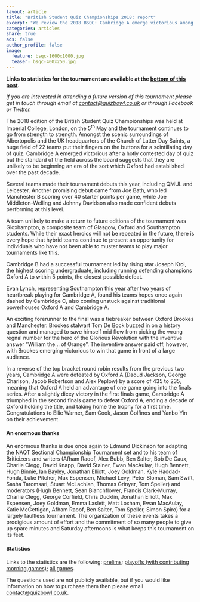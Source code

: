 ```yaml
---
layout: article
title: "British Student Quiz Championships 2018: report"
excerpt: "We review the 2018 BSQC: Cambridge A emerge victorious among some strong debuts across the field."
categories: articles
share: true
ads: false
author_profile: false
image:
  feature: bsqc-1600x1000.jpg
  teaser: bsqc-400x250.jpg
---
```


**Links to statistics for the tournament are available at the [bottom of this post](#statistics).**

*If you are interested in attending a future version of this tournament please get in touch through email at <contact@quizbowl.co.uk> or through Facebook or Twitter.*

The 2018 edition of the British Student Quiz Championships was held at Imperial College, London, on the 5<sup>th</sup> May and the tournament continues to go from strength to strength. Amongst the scenic surroundings of Albertopolis and the UK headquarters of the Church of Latter Day Saints, a huge field of 22 teams put their fingers on the buttons for a scintillating day of quiz.   Cambridge A emerged victorious after a hotly contested day of quiz but the standard of the field across the board suggests that they are unlikely to be beginning an era of the sort which Oxford had established over the past decade.
 
Several teams made their tournament debuts this year, including QMUL and Leicester. Another promising debut came from Joe Bath, who led Manchester B scoring over 40 starter points per game, while Joe Middleton-Welling and Johnny Davidson also made confident debuts performing at this level. 
 
A team unlikely to make a return to future editions of the tournament was Gloxhampton, a composite team of Glasgow, Oxford and Southampton students. While their exact heroics will not be repeated in the future, there is every hope that hybrid teams continue to present an opportunity for individuals who have not been able to muster teams to play major tournaments like this. 
 
Cambridge B had a successful tournament led by rising star Joseph Krol, the highest scoring undergraduate, including running defending champions Oxford A to within 5 points, the closest possible defeat.
 
Evan Lynch, representing Southampton this year after two years of heartbreak playing for Cambridge A, found his teams hopes once again dashed by Cambridge C, also coming unstuck against traditional powerhouses Oxford A and Cambridge A. 
 
An exciting forerunner to the final was a tiebreaker between Oxford Brookes and Manchester. Brookes stalwart Tom De Bock buzzed in on a history question and managed to save himself mid flow from picking the wrong regnal number for the hero of the Glorious Revolution with the inventive answer “William the… of Orange”. The inventive answer paid off, however, with Brookes emerging victorious to win that game in front of a large audience.
 
In a reverse of the top bracket round robin results from the previous two years, Cambridge A were defeated by Oxford A (Daoud Jackson, George Charlson, Jacob Robertson and Alex Peplow) by a score of 435 to 235, meaning that Oxford A held an advantage of one game going into the finals series. After a slightly dicey victory in the first finals game, Cambridge A triumphed in the second finals game to defeat Oxford A, ending a decade of Oxford holding the title, and taking home the trophy for a first time. Congratulations to Ellie Warner, Sam Cook, Jason Golfinos and Yanbo Yin on their achievement. 
 
#### An enormous thanks
An enormous thanks is due once again to Edmund Dickinson for adapting the NAQT Sectional Championship Tournament set and to his team of Briticizers and writers (Afham Raoof, Alex Bubb, Ben Salter, Bob De Caux, Charlie Clegg, David Knapp, David Stainer, Ewan MacAulay, Hugh Bennett, Hugh Binnie, Ian Bayley, Jonathan Elliott, Joey Goldman, Kyle Haddad-Fonda, Luke Pitcher, Max Espensen, Michael Levy, Peter Sloman, Sam Swift, Sasha Taromsari, Stuart McLachlan, Thomas Grinyer, Tom Speller)  and moderators (Hugh Bennett, Sean Blanchflower, Francis Clark-Murray, Charlie Clegg, George Corfield, Chris Ducklin, Jonathan Elliott, Max Espensen, Joey Goldman, Emma Laslett, Matt Loxham, Ewan MacAulay, Katie McGettigan, Afham Raoof, Ben Salter, Tom Speller, Simon Spiro) for a largely faultless tournament. The organization of these events takes a prodigious amount of effort and the commitment of so many people to give up spare minutes and Saturday afternoons is what keeps this tournament on its feet.

#### Statistics
Links to the statistics are the following: [prelims](http://www.hsquizbowl.org/db/tournaments/5089/stats/prelims/); [playoffs (with contributing morning games)](http://hsquizbowl.org/db/tournaments/5089/stats/playoffs/); [all games](http://hsquizbowl.org/db/tournaments/5089/stats/all_games/).

The questions used are not publicly available, but if you would like information on how to purchase them then please email <contact@quizbowl.co.uk>. 
